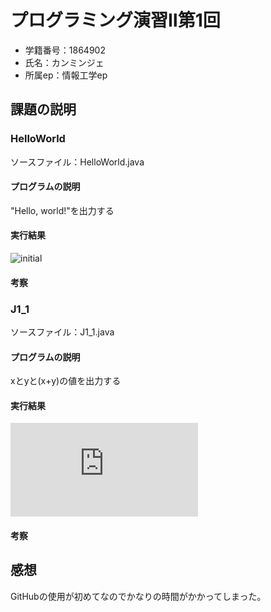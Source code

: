 # プログラミング演習Ⅱ第1回   
* 学籍番号：1864902   
* 氏名：カンミンジェ  
* 所属ep：情報工学ep
## 課題の説明    
### HelloWorld    
ソースファイル：HelloWorld.java    
#### プログラムの説明   
"Hello, world!"を出力する    
#### 実行結果   
![initial](https://raw.githubusercontent.com/KHANGMINJE/1864902/master/Hello%20world.PNG)
#### 考察   

### J1_1    
ソースファイル：J1_1.java
#### プログラムの説明   
xとyと(x+y)の値を出力する
#### 実行結果   
![initial](https://github.com/KHANGMINJE/1864902/blob/master/HelloWorld.java)
#### 考察   

## 感想   
GitHubの使用が初めてなのでかなりの時間がかかってしまった。    
